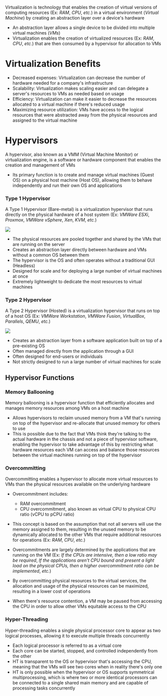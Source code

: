 Virtualization is technology that enables the creation of virtual versions of computing resources (Ex: *RAM*, *CPU*, *etc.*) in a virtual environment (*Virtual Machine*) by creating an abstraction layer over a device's hardware

* An abstraction layer allows a single device to be divided into multiple virtual machines (*VMs*)
* Virtualization enables the creation of virtualized resources (Ex: *RAM*, *CPU*, *etc.*) that are then consumed by a hypervisor for allocation to VMs 

# Virtualization Benefits

* Decreased expenses: Virtualization can decrease the number of hardware needed for a company's infrastructure
* Scalability: Virtualization makes scaling easier and can delegate a server's resources to VMs as needed based on usage
* Efficiency: Virtualization can make it easier to decrease the resources allocated to a virtual machine if there's reduced usage
* Maximizing resource utilization: VMs have access to the logical resources that were abstracted away from the physical resources and assigned to the virtual machine

# Hypervisors

A hypervisor, also known as a VMM (Virtual Machine Monitor) or virtualization engine, is a software or hardware component that enables the creation and management of VMs

* Its primary function is to create and manage virtual machines (Guest OS) on a physical host machine (Host OS), allowing them to behave independently and run their own OS and applications

### Type 1 Hypervisor

A Type 1 Hypervisor (Bare-metal) is a virtualization hypervisor that runs directly on the physical hardware of a host system (Ex: *VMWare ESXi*, *Proxmox*, *VMWare vSphere*, *Xen*, *KVM*, *etc.*)

![](https://github.com/JonmarCorpuz/SecondBrain/blob/main/Assets/10f4dce97b527ea3d144442b2190270c.png)

* The physical resources are pooled together and shared by the VMs that are running on the server
* Creates an abstraction layer directly between hardware and VMs without a common OS between them
* The hypervisor is the OS and often operates without a traditional GUI (Headless)
* Designed for scale and for deploying a large number of virtual machines at once
* Extremely lightweight to dedicate the most resources to virtual machines

### Type 2 Hypervisor

A Type 2 Hypervisor (Hosted) is a virtualization hypervisor that runs on top of a host OS (Ex: *VMWare Workstation*, *VMWare Fusion*, *VirtualBox*, *Parallels*, *QEMU*, *etc.*)

![](https://github.com/JonmarCorpuz/SecondBrain/blob/main/Assets/44d3a52445a0194a28eb710bf16f52d6.png)

* Creates an abstraction layer from a software application built on top of a pre-existing OS
* Often managed directly from the application through a GUI
* Often designed for end-users or individuals
* Not strictly designed to run a large number of virtual machines for scale

## Hypervisor Functions

### Memory Ballooning

Memory ballooning is a hypervisor function that efficiently allocates and manages memory resources among VMs on a host machine

* Allows hypervisors to reclaim unused memory from a VM that's running on top of the hypervisor and re-allocate that unused memory for others to use
* This is possible due to the fact that VMs think they're talking to the actual hardware in the chassis and not a piece of hypervisor software, enabling the hypervisor to take advantage of this by restricting what hardware resources each VM can access and balance those resources between the virtual machines running on top of the hypervisor

### Overcommitting

Overcommitting enables a hypervisor to allocate more virtual resources to VMs than the physical resources available on the underlying hardware

* Overcommitment includes:
	* RAM overcommitment
	* CPU overcommitment, also known as virtual CPU to physical CPU ratio (vCPU to pCPU ratio)

* This concept is based on the assumption that not all servers will use the memory assigned to them, resulting in the unused memory to be dynamically allocated to the other VMs that require additional resources for operations (Ex: *RAM*, *CPU*, *etc.*)
* Overcommitments are largely determined by the applications that are running on the VM (Ex: *If the CPUs are intensive, then a low ratio may be required*, *If the applications aren't CPU bound and present a light load on the physical CPUs, then a higher overcommitment ratio can be implemented*, *etc.*)
* By overcommitting physical resources to the virtual services, the allocation and usage of the physical resources can be maximized, resulting in a lower cost of operations
* When there's resource contention, a VM may be paused from accessing the CPU in order to allow other VMs equitable access to the CPU

### Hyper-Threading

Hyper-threading enables a single physical processor core to appear as two logical processes, allowing it to execute multiple threads concurrently

* Each logical processor is referred to as a virtual core
* Each core can be started, stopped, and controlled independently from the other
* HT is transparent to the OS or hypervisor that's accessing the CPU, meaning that the VMs will see two cores when in reality there's only one
* HT is only possible when the hypervisor or OS supports symmetrical multiprocessing, which is where two or more identical processors can be connected to a single shared main memory and are capable of processing tasks concurrently

